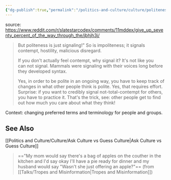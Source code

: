 ```yaml
---
{"dg-publish":true,"permalink":"/politics-and-culture/culture/politeness/","tags":["politics","social","tone-policing","culture","signaling"],"noteIcon":1}
---
```


source: https://www.reddit.com/r/slatestarcodex/comments/11mddex/give_up_seventy_percent_of_the_way_through_the/jbhjh3j/

> But politeness is just signaling!" So is impoliteness; it signals contempt, hostility, malicious disregard. 
> 
> If you don't actually feel contempt, why signal it? It's not like you can not signal. Mammals were signaling with their voices long before they developed syntax. 
> 
> Yes, in order to be polite in an ongoing way, you have to keep track of changes in what other people think is polite. Yes, that requires effort. Surprise: if you want to credibly signal not-total-contempt for others, you have to practice it. That's the trick, see: other people get to find out how much you care about what they think!

Context: changing preferred terms and terminology for people and groups.

## See Also
[[Politics and Culture/Culture/Ask Culture vs Guess Culture\|Ask Culture vs Guess Culture]]

> =="My mom would say there's a bag of apples on the couther in the kitchen and I'd say okay I'll have a pie ready for dinner and my husband would say "Wasn't she just offering an apple?"==
>(from [[Talks/Tropes and Misinformation\|Tropes and Misinformation]])